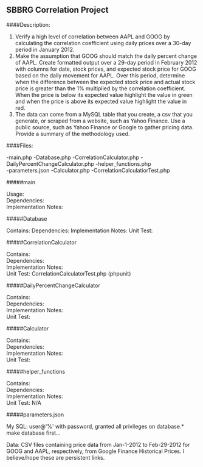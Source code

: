 ## SBBRG Correlation Project

####Description:  
1. Verify a high level of correlation between AAPL and GOOG by calculating the correlation coefficient using daily prices over a 30-day period in January 2012.  
2. Make the assumption that GOOG should match the daily percent change of AAPL.  Create formatted output over a 29-day period in February 2012 with columns for date, stock prices, and expected stock price for GOOG based on the daily movement for AAPL.  Over this period, determine when the difference between the expected stock price and actual stock price is greater than the 1% multiplied by the correlation coefficient.  When the price is below its expected value highlight the value in green and when the price is above its expected value highlight the value in red.  
3. The data can come from a MySQL table that you create, a csv that you generate, or scraped from a website, such as Yahoo Finance. Use a public source, such as Yahoo Finance or Google to gather pricing data.  Provide a summary of the methodology used.  


####Files:

-main.php
-Database.php
-CorrelationCalculator.php
-DailyPercentChangeCalculator.php
-helper_functions.php  
-parameters.json
-Calculator.php
-CorrelationCalculatiorTest.php  

#####main

Usage:  
Dependencies:  
Implementation Notes:  

#####Database

Contains:
Dependencies:
Implementation Notes:
Unit Test:

#####CorrelationCalculator

Contains:  
Dependencies:  
Implementation Notes:  
Unit Test: CorrelationCalculatorTest.php (phpunit)  

#####DailyPercentChangeCalculator

Contains:  
Dependencies:  
Implementation Notes:  
Unit Test:  

#####Calculator

Contains:  
Dependencies:  
Implementation Notes:  
Unit Test:  

#####helper_functions

Contains:  
Dependencies:  
Implementation Notes:  
Unit Test: N/A  

#####parameters.json

My SQL: user@'%' with password, granted all privileges on database.*  make database first...

Data: CSV files containing price data from Jan-1-2012 to Feb-29-2012 for GOOG and AAPL, respectively, from Google Finance Historical Prices. I believe/hope these are persistent links.  
